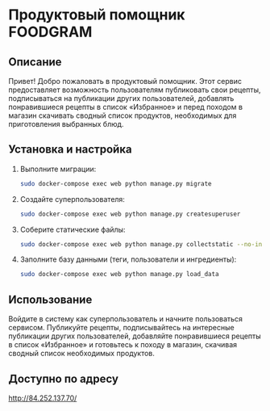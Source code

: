 # Продуктовый помощник FOODGRAM

## Описание

Привет! Добро пожаловать в продуктовый помощник. Этот сервис предоставляет возможность пользователям публиковать свои рецепты, подписываться на публикации других пользователей, добавлять понравившиеся рецепты в список «Избранное» и перед походом в магазин скачивать сводный список продуктов, необходимых для приготовления выбранных блюд.

## Установка и настройка

1. Выполните миграции:
    ```bash
    sudo docker-compose exec web python manage.py migrate
    ```

2. Создайте суперпользователя:
    ```bash
    sudo docker-compose exec web python manage.py createsuperuser
    ```

3. Соберите статические файлы:
    ```bash
    sudo docker-compose exec web python manage.py collectstatic --no-input
    ```

4. Заполните базу данными (теги, пользователи и ингредиенты):
    ```bash
    sudo docker-compose exec web python manage.py load_data
    ```

## Использование

Войдите в систему как суперпользователь и начните пользоваться сервисом. Публикуйте рецепты, подписывайтесь на интересные публикации других пользователей, добавляйте понравившиеся рецепты в список «Избранное» и готовьтесь к походу в магазин, скачивая сводный список необходимых продуктов.

## Доступно по адресу 

http://84.252.137.70/

